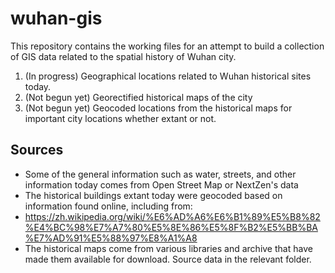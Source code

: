 # wuhan-gis
 
This repository contains the working files for an attempt to build a collection of GIS data related to the spatial history of Wuhan city. 

1. (In progress) Geographical locations related to Wuhan historical sites today.
2. (Not begun yet) Georectified historical maps of the city
3. (Not begun yet) Geocoded locations from the historical maps for important city locations whether extant or not. 

## Sources

- Some of the general information such as water, streets, and other information today comes from Open Street Map or NextZen's data
- The historical buildings extant today were geocoded based on information found online, including from:
 - https://zh.wikipedia.org/wiki/%E6%AD%A6%E6%B1%89%E5%B8%82%E4%BC%98%E7%A7%80%E5%8E%86%E5%8F%B2%E5%BB%BA%E7%AD%91%E5%88%97%E8%A1%A8
- The historical maps come from various libraries and archive that have made them available for download. Source data in the relevant folder.
